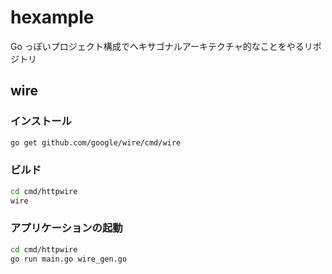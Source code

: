 # hexample

Go っぽいプロジェクト構成でヘキサゴナルアーキテクチャ的なことをやるリポジトリ

## wire

### インストール

```sh
go get github.com/google/wire/cmd/wire
```

### ビルド

```sh
cd cmd/httpwire
wire
```

### アプリケーションの起動

```sh
cd cmd/httpwire
go run main.go wire_gen.go
```
